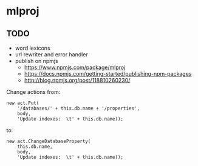 # mlproj

## TODO

- word lexicons
- url rewriter and error handler
- publish on npmjs
    - https://www.npmjs.com/package/mlproj
    - https://docs.npmjs.com/getting-started/publishing-npm-packages
	- http://blog.npmjs.org/post/118810260230/

Change actions from:

```
new act.Put(
    '/databases/' + this.db.name + '/properties',
    body,
    'Update indexes:  \t' + this.db.name));
```

to:

```
new act.ChangeDatabaseProperty(
    this.db.name,
    body,
    'Update indexes:  \t' + this.db.name));
```
